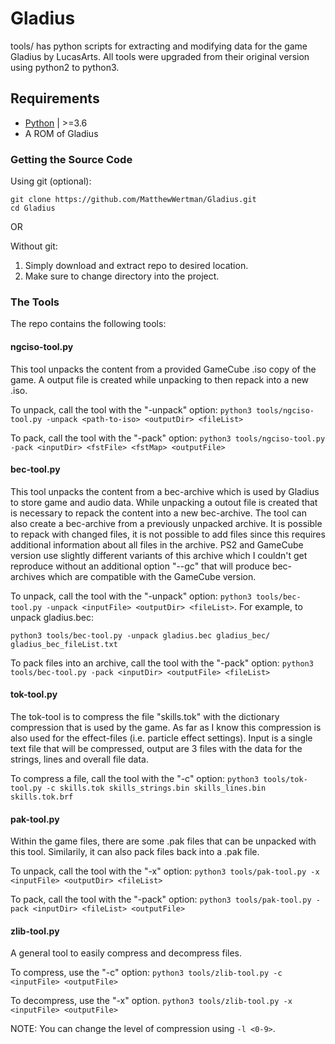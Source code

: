# Gladius
tools/ has python scripts for extracting and modifying data for the game Gladius by LucasArts. All tools were upgraded from their original version using python2 to python3.

## Requirements
- [Python](https://www.python.org/downloads/) | >=3.6
- A ROM of Gladius

### Getting the Source Code
Using git (optional):
```
git clone https://github.com/MatthewWertman/Gladius.git
cd Gladius
```
OR

Without git:

  1. Simply download and extract repo to desired location.
  2. Make sure to change directory into the project.

### The Tools
The repo contains the following tools:

#### ngciso-tool.py
This tool unpacks the content from a provided GameCube .iso copy of the game. A output file is created while unpacking to then repack into a new .iso.

To unpack, call the tool with the "-unpack" option:
```python3 tools/ngciso-tool.py -unpack <path-to-iso> <outputDir> <fileList>```

To pack, call the tool with the "-pack" option:
```python3 tools/ngciso-tool.py -pack <inputDir> <fstFile> <fstMap> <outputFile>```

#### bec-tool.py
This tool unpacks the content from a bec-archive which is used by Gladius to store game and audio data. While unpacking a outout file is created that is necessary to repack the content into a new bec-archive.
The tool can also create a bec-archive from a previously unpacked archive. It is possible to repack with changed files, it is not possible to add files since this requires additional information about all files in the archive.
PS2 and GameCube version use slightly different variants of this archive which I couldn't get reproduce without an additional option "--gc" that will produce bec-archives which are compatible with the GameCube version.

To unpack, call the tool with the "-unpack" option:
```python3 tools/bec-tool.py -unpack <inputFile> <outputDir> <fileList>```.
For example, to unpack gladius.bec:

```python3 tools/bec-tool.py -unpack gladius.bec gladius_bec/ gladius_bec_fileList.txt```

To pack files into an archive, call the tool with the "-pack" option:
```python3 tools/bec-tool.py -pack <inputDir> <outputFile> <fileList>```

#### tok-tool.py
The tok-tool is to compress the file "skills.tok" with the dictionary compression that is used by the game. As far as I know this compression is also used for the effect-files (i.e. particle effect settings).
Input is a single text file that will be compressed, output are 3 files with the data for the strings, lines and overall file data.

To compress a file, call the tool with the "-c" option:
```python3 tools/tok-tool.py -c skills.tok skills_strings.bin skills_lines.bin skills.tok.brf```

#### pak-tool.py
Within the game files, there are some .pak files that can be unpacked with this tool. Similarily, it can also pack files back into a .pak file.

To unpack, call the tool with the "-x" option:
```python3 tools/pak-tool.py -x <inputFile> <outputDir> <fileList>```

To pack, call the tool with the "-pack" option:
```python3 tools/pak-tool.py -pack <inputDir> <fileList> <outputFile>```

#### zlib-tool.py
A general tool to easily compress and decompress files.

To compress, use the "-c" option:
```python3 tools/zlib-tool.py -c <inputFile> <outputFile>```

To decompress, use the "-x" option.
```python3 tools/zlib-tool.py -x <inputFile> <outputFile>```

NOTE: You can change the level of compression using ```-l <0-9>```.
